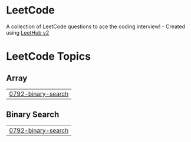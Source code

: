 # LeetCode
A collection of LeetCode questions to ace the coding interview! - Created using [LeetHub v2](https://github.com/arunbhardwaj/LeetHub-2.0)

<!---LeetCode Topics Start-->
# LeetCode Topics
## Array
|  |
| ------- |
| [0792-binary-search](https://github.com/teenudeekshith982-ctrl/LeetCode/tree/master/0792-binary-search) |
## Binary Search
|  |
| ------- |
| [0792-binary-search](https://github.com/teenudeekshith982-ctrl/LeetCode/tree/master/0792-binary-search) |
<!---LeetCode Topics End-->